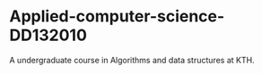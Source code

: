 # Applied-computer-science-DD132010
A undergraduate course in Algorithms and data structures at KTH.
